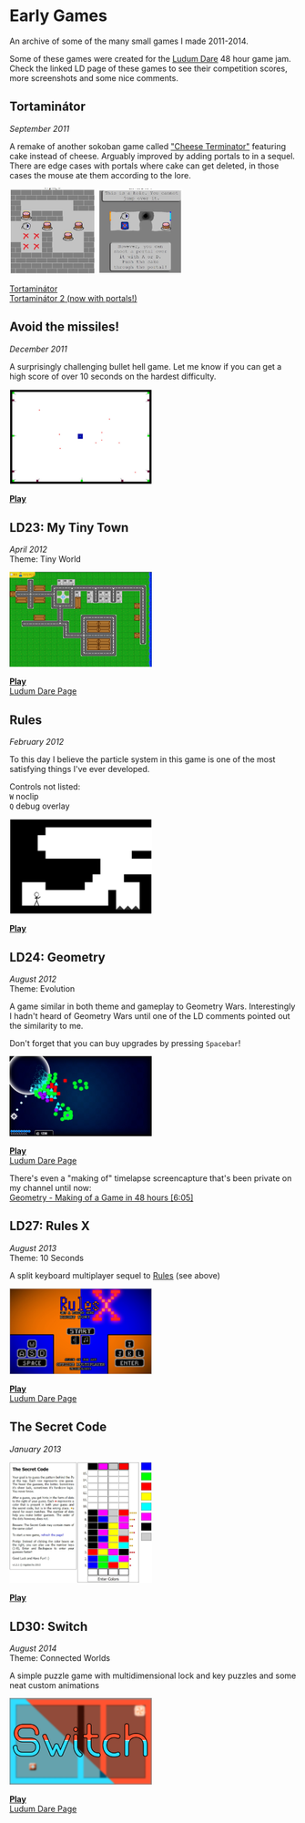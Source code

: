 # Early Games

An archive of some of the many small games I made 2011-2014.

Some of these games were created for the [Ludum Dare](https://ldjam.com) 48 hour game jam.
Check the linked LD page of these games to see their competition scores, more screenshots and some nice comments.

## Tortaminátor
_September 2011_

A remake of another sokoban game called ["Cheese Terminator"](https://people.inf.elte.hu/hotsaai/Web2bead/SajtTerminator/)
featuring cake instead of cheese. Arguably improved by adding portals to in a sequel.
There are edge cases with portals where cake can get deleted,
in those cases the mouse ate them according to the lore.

[<img src="screenshots/tortaminator1.jpg" alt="Tortaminator 1" width="150"/>](https://mgabor3141.github.io/early-games/Tortaminátor/)
[<img src="screenshots/tortaminator2.jpg" alt="Tortaminator 2" width="150"/>](https://mgabor3141.github.io/early-games/Tortaminátor-2/)

[Tortaminátor](https://mgabor3141.github.io/early-games/Tortaminátor/)<br/>
[Tortaminátor 2 (now with portals!)](https://mgabor3141.github.io/early-games/Tortaminátor-2/)

## Avoid the missiles!
_December 2011_

A surprisingly challenging bullet hell game.
Let me know if you can get a high score of over 10 seconds on the hardest difficulty.

[<img src="screenshots/game.jpg" alt="Avoid the missiles!" width="250"/>](https://mgabor3141.github.io/early-games/game/)

[**Play**](https://mgabor3141.github.io/early-games/game/)

## LD23: My Tiny Town
_April 2012_<br/>
Theme: Tiny World

[<img src="screenshots/ld23-my-tiny-town.jpg" alt="My Tiny Town" width="250"/>](https://mgabor3141.github.io/early-games/LD23/)<br/>

[**Play**](https://mgabor3141.github.io/early-games/LD23/)<br/>
[Ludum Dare Page](https://web.archive.org/web/20170925134156/http://ludumdare.com/compo/ludum-dare-23/?action=preview&uid=8391)

## Rules
_February 2012_

To this day I believe the particle system in this game is one of the most satisfying things I've ever developed.

Controls not listed:<br/>
`W` noclip<br/>
`Q` debug overlay

[<img src="screenshots/rules.jpg" alt="Game" width="250"/>](https://mgabor3141.github.io/early-games/rules/)

[**Play**](https://mgabor3141.github.io/early-games/rules/)

## LD24: Geometry
_August 2012_<br/>
Theme: Evolution

A game similar in both theme and gameplay to Geometry Wars.
Interestingly I hadn't heard of Geometry Wars until one of the LD comments
pointed out the similarity to me.

Don't forget that you can buy upgrades by pressing `Spacebar`!

[<img src="screenshots/ld24-geometry.jpg" alt="Geometry" width="250"/>](https://mgabor3141.github.io/early-games/geometry/)<br/>

[**Play**](https://mgabor3141.github.io/early-games/geometry/)<br/>
[Ludum Dare Page](https://web.archive.org/web/20170731142933/http://ludumdare.com/compo/ludum-dare-24/?action=preview&uid=8391)

There's even a "making of" timelapse screencapture that's been private on my channel until now:<br/>
[Geometry - Making of a Game in 48 hours [6:05]](https://youtu.be/M8Z44NCiYrU)

## LD27: Rules X
_August 2013_<br/>
Theme: 10 Seconds

A split keyboard multiplayer sequel to [Rules](#rules) (see above)

[<img src="screenshots/ld27-rules-X.jpg" alt="Game" width="250"/>](https://mgabor3141.github.io/early-games/LD27/)<br/>

[**Play**](https://mgabor3141.github.io/early-games/LD27/)<br/>
[Ludum Dare Page](https://web.archive.org/web/20160914200536/http://ludumdare.com/compo/ludum-dare-27/?action=preview&uid=8391)

## The Secret Code
_January 2013_

[<img src="screenshots/secretcode.jpg" alt="Game" width="250"/>](https://mgabor3141.github.io/early-games/secretcode/)

[**Play**](https://mgabor3141.github.io/early-games/secretcode/)

## LD30: Switch
_August 2014_<br/>
Theme: Connected Worlds

A simple puzzle game with multidimensional lock and key puzzles and some neat custom animations

[<img src="screenshots/ld30-switch.jpg" alt="Game" width="250"/>](https://mgabor3141.github.io/early-games/LD30/)<br/>

[**Play**](https://mgabor3141.github.io/early-games/LD30/)<br/>
[Ludum Dare Page](https://web.archive.org/web/20170918021237/http://ludumdare.com/compo/ludum-dare-30/?action=preview&uid=8391)

